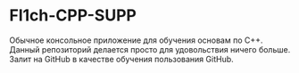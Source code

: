 # Fl1ch-CPP-SUPP
Обычное консольное приложение для обучения основам по C++.
Данный репозиторий делается просто для удовольствия ничего больше. 
Залит на GitHub в качестве обучения пользования GitHub.
